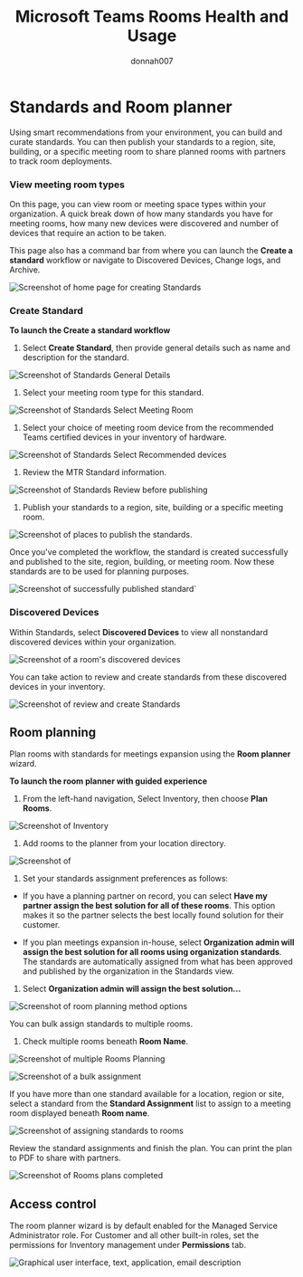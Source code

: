 ﻿---
title: Microsoft Teams Rooms Health and Usage
author: donnah007
ms.author: v-donnahill
manager: serdars
ms.reviewer: dstrome 
ms.topic: article
ms.tgt.pltfrm: cloud
ms.service: msteams
audience: Admin
ms.collection: 
  - M365-collaboration
  - m365initiative-meetings
appliesto: 
  - Microsoft Teams
ms.localizationpriority: medium
search.appverid: MET150
description: Build and curate standards based on smart recommendations from your environment.
f1keywords: 
---

# Standards and Room planner
Using smart recommendations from your environment, you can build and curate standards. You can then publish your standards to a region, site, building, or a specific meeting room to share planned rooms with partners to track room deployments.

### View meeting room types

On this page, you can view room or meeting space types within your organization. A quick break down of how many standards you have for meeting rooms, how many new devices were discovered and number of devices that require an action to be taken.

This page also has a command bar from where you can launch the  **Create a standard** workflow or navigate to Discovered Devices, Change logs, and Archive.

![Screenshot of home page for creating Standards](../media/standards-and-room-planner-001.png)
### Create Standard


**To launch the **Create a standard** workflow**

1. Select  **Create Standard**, then provide general details such as name and description for the standard.

![Screenshot of Standards General Details](../media/standards-and-room-planner-002.png)

1. Select your meeting room type for this standard.

![Screenshot of Standards Select Meeting Room](../media/standards-and-room-planner-003.png)

1. Select your choice of meeting room device from the recommended Teams certified devices in your inventory of hardware.

![Screenshot of Standards Select Recommended devices](../media/standards-and-room-planner-003c.png)

1. Review the MTR Standard information.

![Screenshot of Standards Review before publishing](../media/standards-and-room-planner-004.png)

1. Publish your standards to a region, site, building or a specific meeting room.

![Screenshot of places to publish the standards.](../media/standards-and-room-planner-005.png)

Once you've completed the workflow, the standard is created successfully and published to the site, region, building, or meeting room. Now these standards are to be used for planning purposes.

![Screenshot of successfully published standard`](../media/standards-and-room-planner-006.png)
### Discovered Devices

Within Standards, select **Discovered Devices** to view all nonstandard discovered devices within your organization.

![Screenshot of a room's discovered devices](../media/standards-and-room-planner-007.png)

You can take action to review and create standards from these discovered devices in your inventory.

![Screenshot of review and create Standards](../media/standards-and-room-planner-008.png)

## Room planning

Plan rooms with standards for meetings expansion using the **Room planner** wizard.

**To launch the room planner with guided experience**

1. From the left-hand navigation, Select Inventory, then choose **Plan Rooms**.

![Screenshot of Inventory](../media/standards-and-room-planner-009.png)

1. Add rooms to the planner from your location directory.

![Screenshot of](../media/standards-and-room-planner-010.png)

1. Set your standards assignment preferences as follows:

- If you have a planning partner on record, you can select **Have my partner assign the best solution for all of these rooms**. This option makes it so the partner selects the best locally found solution for their customer.

- If you plan meetings expansion in-house, select **Organization admin will assign the best solution for all rooms using organization standards**. The standards are automatically assigned from what has been approved and published by the organization in the Standards view.

1. Select **Organization admin will assign the best solution...**

![Screenshot of room planning method options](../media/standards-and-room-planner-011.png)

You can bulk assign standards to multiple rooms. 

1. Check multiple rooms beneath **Room Name**.

![Screenshot of multiple Rooms Planning](../media/standards-and-room-planner-012.png)

![Screenshot of a bulk assignment](../media/standards-and-room-planner-013.png)

If you have more than one standard available for a location, region or site, select a standard from the **Standard Assignment** list to assign to a meeting room displayed beneath **Room name**.

![Screenshot of assigning standards to rooms](../media/standards-and-room-planner-015.png)

Review the standard assignments and finish the plan. You can print the plan to PDF to share with partners.

![Screenshot of Rooms plans completed](../media/standards-and-room-planner-016.png)

## Access control

The room planner wizard is by default enabled for the Managed Service Administrator role. For Customer and all other built-in roles, set the permissions for Inventory management under **Permissions** tab.

![Graphical user interface, text, application, email description](../media/standards-and-room-planner-017.png)
